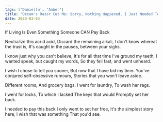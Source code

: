 ```yaml
---  
tags: ['Daniella', 'Amber']
title: "Occam's Razor Cut Me: Sorry, Nothing Happened, I Just Needed To Even The Debt"
date: 2023-03-03
---
```


If Living Is Even Something Someone CAN Pay Back

Neutralize this acrid acid,
Discard the remaining alkali,
I don't know whereat the trust is,
It's caught in the pauses,
between your sighs.

I know just why you can't believe,
It's for all that time I've ground my teeth,
I wanted speak, but caught my words,
So they fell fast, and went unheard.

I wish I chose to tell you sooner,
But now that I have bid my time،
You've conjured self-obsessive rumours,
Stories that you won't leave aside.

Different rooms,
And grocery bags,
I went for laundry,
To wash her rags.

I went for locks,
To which I Iacked
The keys that would
Promptly set her back.

I needed to pay this back
I only went to set her free,
It's the simplest story here,
I wish that was something
That you'd see.
